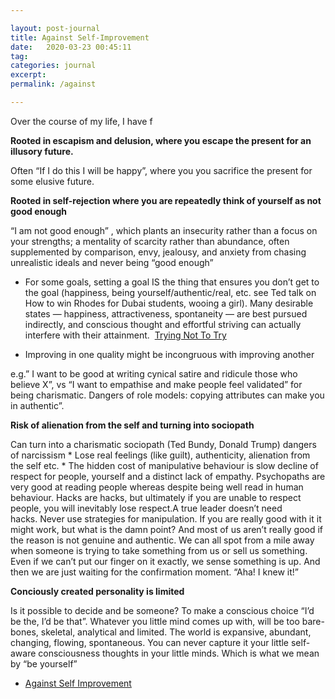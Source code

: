 ```yaml
---

layout: post-journal
title: Against Self-Improvement
date:   2020-03-23 00:45:11
tag: 
categories: journal
excerpt: 
permalink: /against

---
```


Over the course of my life, I have f

**Rooted in escapism and delusion, where you escape the present for an illusory future.**

Often “If I do this I will be happy”, where you you sacrifice the present for some elusive future. 

**Rooted in self-rejection where you are repeatedly think of yourself as not good enough**

“I am not good enough” , which plants an insecurity rather than a focus on your strengths; a mentality of scarcity rather than abundance, often supplemented by comparison, envy, jealousy, and anxiety from chasing unrealistic ideals and never being “good enough”

* For some goals, setting a goal IS the thing that ensures you don’t get to the goal (happiness, being yourself/authentic/real, etc. see Ted talk on How to win Rhodes for Dubai students, wooing a girl). Many desirable states — happiness, attractiveness, spontaneity — are best pursued indirectly, and conscious thought and effortful striving can actually interfere with their attainment.  
[Trying Not To Try](Thttps://www.brainpickings.org/2014/04/21/trying-not-to-try-slingerland/)

* Improving in one quality might be incongruous with improving another

 e.g.” I want to be good at writing cynical satire and ridicule those who believe X”, vs “I want to empathise and make people feel validated” for being charismatic. Dangers of role models: copying attributes can make you in authentic”. 

**Risk of alienation from the self and turning into sociopath**

Can turn into a charismatic sociopath (Ted Bundy, Donald Trump) dangers of narcissism
    * Lose real feelings (like guilt), authenticity, alienation from the self etc.
    * The hidden cost of manipulative behaviour is slow decline of respect for people, yourself and a distinct lack of empathy. Psychopaths are very good at reading people whereas despite being well read in human behaviour. Hacks are hacks, but ultimately if you are unable to respect people, you will inevitably lose respect.A true leader doesn’t need hacks. Never use strategies for manipulation. If you are really good with it it might work, but what is the damn point? And most of us aren’t really good if the reason is not genuine and authentic. We can all spot from a mile away when someone is trying to take something from us or sell us something. Even if we can’t put our finger on it exactly, we sense something is up. And then we are just waiting for the confirmation moment. “Aha! I knew it!”

**Conciously created personality is limited**

Is it possible to decide and be someone? To make a conscious choice “I’d be the, I’d be that”.  Whatever you little mind comes up with, will be too bare-bones, skeletal, analytical and limited. The world is expansive, abundant, changing, flowing, spontaneous. You can never capture it your little self-aware consciousness thoughts in your little minds. Which is what we mean by “be yourself”


- [Against Self Improvement](https://news.ycombinator.com/item?id=3605242)